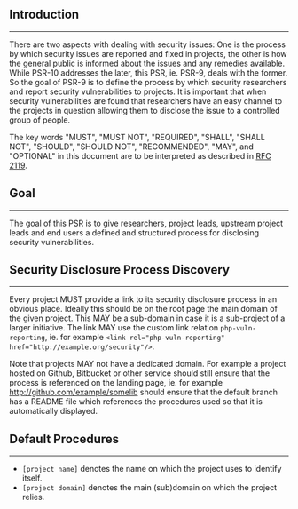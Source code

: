 ## Introduction
***

There are two aspects with dealing with security issues: One is the process by which security issues are reported and fixed in projects, the other is how the general public is informed about the issues and any remedies available. While PSR-10 addresses the later, this PSR, ie. PSR-9, deals with the former. So the goal of PSR-9 is to define the process by which security researchers and report security vulnerabilities to projects. It is important that when security vulnerabilities are found that researchers have an easy channel to the projects in question allowing them to disclose the issue to a controlled group of people.

The key words "MUST", "MUST NOT", "REQUIRED", "SHALL", "SHALL NOT", "SHOULD", "SHOULD NOT", "RECOMMENDED", "MAY", and "OPTIONAL" in this document are to be interpreted as described in [RFC 2119](http://tools.ietf.org/html/rfc2119).

## Goal
***

The goal of this PSR is to give researchers, project leads, upstream project leads and end users a defined and structured process for disclosing security vulnerabilities.

## Security Disclosure Process Discovery
***

Every project MUST provide a link to its security disclosure process in an obvious place. Ideally this should be on the root page the main domain of the given project. This MAY be a sub-domain in case it is a sub-project of a larger initiative. The link MAY use the custom link relation `php-vuln-reporting`, ie. for example `<link rel="php-vuln-reporting" href="http://example.org/security"/>`.

Note that projects MAY not have a dedicated domain. For example a project hosted on Github, Bitbucket or other service should still ensure that the process is referenced on the landing page, ie. for example http://github.com/example/somelib should ensure that the default branch has a README file which references the procedures used so that it is automatically displayed.

## Default Procedures
***

* `[project name]` denotes the name on which the project uses to identify itself.
* `[project domain]` denotes the main (sub)domain on which the project relies.
